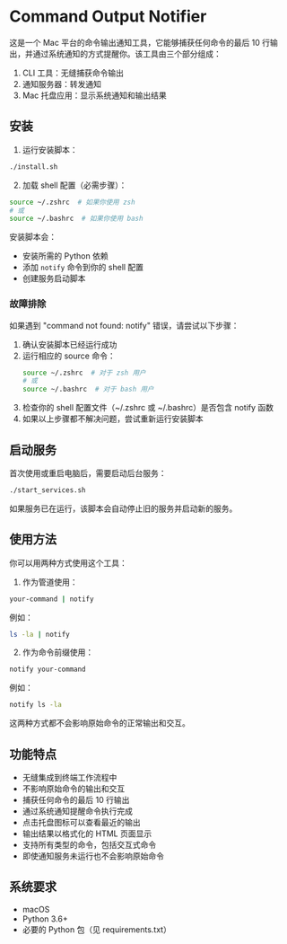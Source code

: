 # Command Output Notifier

这是一个 Mac 平台的命令输出通知工具，它能够捕获任何命令的最后 10 行输出，并通过系统通知的方式提醒你。该工具由三个部分组成：

1. CLI 工具：无缝捕获命令输出
2. 通知服务器：转发通知
3. Mac 托盘应用：显示系统通知和输出结果

## 安装

1. 运行安装脚本：
```bash
./install.sh
```

2. 加载 shell 配置（必需步骤）：
```bash
source ~/.zshrc  # 如果你使用 zsh
# 或
source ~/.bashrc  # 如果你使用 bash
```

安装脚本会：
- 安装所需的 Python 依赖
- 添加 `notify` 命令到你的 shell 配置
- 创建服务启动脚本

### 故障排除

如果遇到 "command not found: notify" 错误，请尝试以下步骤：

1. 确认安装脚本已经运行成功
2. 运行相应的 source 命令：
   ```bash
   source ~/.zshrc  # 对于 zsh 用户
   # 或
   source ~/.bashrc  # 对于 bash 用户
   ```
3. 检查你的 shell 配置文件（~/.zshrc 或 ~/.bashrc）是否包含 notify 函数
4. 如果以上步骤都不解决问题，尝试重新运行安装脚本

## 启动服务

首次使用或重启电脑后，需要启动后台服务：
```bash
./start_services.sh
```

如果服务已在运行，该脚本会自动停止旧的服务并启动新的服务。

## 使用方法

你可以用两种方式使用这个工具：

1. 作为管道使用：
```bash
your-command | notify
```
例如：
```bash
ls -la | notify
```

2. 作为命令前缀使用：
```bash
notify your-command
```
例如：
```bash
notify ls -la
```

这两种方式都不会影响原始命令的正常输出和交互。

## 功能特点

- 无缝集成到终端工作流程中
- 不影响原始命令的输出和交互
- 捕获任何命令的最后 10 行输出
- 通过系统通知提醒命令执行完成
- 点击托盘图标可以查看最近的输出
- 输出结果以格式化的 HTML 页面显示
- 支持所有类型的命令，包括交互式命令
- 即使通知服务未运行也不会影响原始命令

## 系统要求

- macOS
- Python 3.6+
- 必要的 Python 包（见 requirements.txt） 